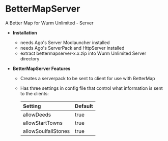 # BetterMapServer
A Better Map for Wurm Unlimited - Server

- **Installation**
  - needs Ago's Server Modlauncher installed
  - needs Ago's ServerPack and HttpServer installed
  - extract bettermapserver-x.x.zip into Wurm Unlimited Server directory

- **BetterMapServer Features**
  - Creates a serverpack to be sent to client for use with BetterMap
  - Has three settings in config file that control what information is sent to the clients:

    | Setting | Default |
    | :--- | :--- |
    | allowDeeds | true |
    | allowStartTowns | true |
    | allowSoulfallStones| true |
